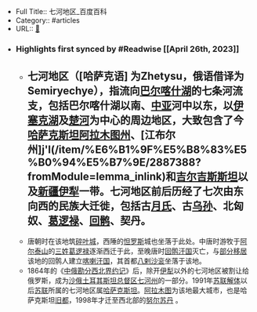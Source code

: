 - Full Title:: 七河地区_百度百科
- Category:: #articles
- URL:: [🔗](https://baike.baidu.com/item/%E4%B8%83%E6%B2%B3%E5%9C%B0%E5%8C%BA/8384772)
- ### Highlights first synced by #Readwise [[April 26th, 2023]]
    - 七河地区（[哈萨克语] 为Zhetysu，俄语借译为Semiryechye），指流向[巴尔喀什湖](/item/%E5%B7%B4%E5%B0%94%E5%96%80%E4%BB%80%E6%B9%96/652775?fromModule=lemma_inlink)的七条河流支，包括巴尔喀什湖以南、[中亚](/item/%E4%B8%AD%E4%BA%9A/553445?fromModule=lemma_inlink)河中以东，以[伊塞克湖](/item/%E4%BC%8A%E5%A1%9E%E5%85%8B%E6%B9%96/1244450?fromModule=lemma_inlink)及[楚河](/item/%E6%A5%9A%E6%B2%B3/8684016?fromModule=lemma_inlink)为中心的周边地区，大致包含了今[哈萨克斯坦](/item/%E5%93%88%E8%90%A8%E5%85%8B%E6%96%AF%E5%9D%A6/130158?fromModule=lemma_inlink)[阿拉木图州](/item/%E9%98%BF%E6%8B%89%E6%9C%A8%E5%9B%BE%E5%B7%9E/2886974?fromModule=lemma_inlink)、[江布尔州]j'l(/item/%E6%B1%9F%E5%B8%83%E5%B0%94%E5%B7%9E/2887388?fromModule=lemma_inlink)和[吉尔吉斯斯坦](/item/%E5%90%89%E5%B0%94%E5%90%89%E6%96%AF%E6%96%AF%E5%9D%A6/129860?fromModule=lemma_inlink)以及[新疆伊犁](/item/%E6%96%B0%E7%96%86%E4%BC%8A%E7%8A%81/7191249?fromModule=lemma_inlink)一带。七河地区前后历经了七次由东向西的民族大迁徙，包括古[月氏](/item/%E6%9C%88%E6%B0%8F/1010862?fromModule=lemma_inlink)、古[乌孙](/item/%E4%B9%8C%E5%AD%99/678283?fromModule=lemma_inlink)、北匈奴、[葛逻禄](/item/%E8%91%9B%E9%80%BB%E7%A6%84/3706829?fromModule=lemma_inlink)、[回鹘](/item/%E5%9B%9E%E9%B9%98/1188097?fromModule=lemma_inlink)、契丹。
        - 
    - 唐朝时在该地筑[碎叶城](/item/%E7%A2%8E%E5%8F%B6%E5%9F%8E/7819734?fromModule=lemma_inlink)，西陲的[怛罗斯](/item/%E6%80%9B%E7%BD%97%E6%96%AF/8578051?fromModule=lemma_inlink)城也坐落于此处。中唐时游牧于[阿尔泰山](/item/%E9%98%BF%E5%B0%94%E6%B3%B0%E5%B1%B1/578959?fromModule=lemma_inlink)的[三姓](/item/%E4%B8%89%E5%A7%93/1796777?fromModule=lemma_inlink)[葛逻禄](/item/%E8%91%9B%E9%80%BB%E7%A6%84/3706829?fromModule=lemma_inlink)逐渐西迁于此，至晚唐时[回鹘汗国](/item/%E5%9B%9E%E9%B9%98%E6%B1%97%E5%9B%BD/56225062?fromModule=lemma_inlink)灭亡，与[部分移居](/item/%E9%83%A8%E5%88%86%E7%A7%BB%E5%B1%85/22604690?fromModule=lemma_inlink)该地的回鹘人建立[喀喇汗国](/item/%E5%96%80%E5%96%87%E6%B1%97%E5%9B%BD/3948495?fromModule=lemma_inlink)，其首都[八剌沙衮](/item/%E5%85%AB%E5%89%8C%E6%B2%99%E8%A1%AE/1627773?fromModule=lemma_inlink)坐落于该地。
    - 1864年的《[中俄勘分西北界约记](/item/%E4%B8%AD%E4%BF%84%E5%8B%98%E5%88%86%E8%A5%BF%E5%8C%97%E7%95%8C%E7%BA%A6%E8%AE%B0/1377440?fromModule=lemma_inlink)》后，除开[伊犁](/item/%E4%BC%8A%E7%8A%81/696006?fromModule=lemma_inlink)以外的七河地区被割让给俄罗斯，成为[沙俄](/item/%E6%B2%99%E4%BF%84/7487898?fromModule=lemma_inlink)[土耳其斯坦总督区](/item/%E5%9C%9F%E8%80%B3%E5%85%B6%E6%96%AF%E5%9D%A6%E6%80%BB%E7%9D%A3%E5%8C%BA/6030279?fromModule=lemma_inlink)[七河州](/item/%E4%B8%83%E6%B2%B3%E5%B7%9E/6004069?fromModule=lemma_inlink)的一部分。1991年[苏联解体](/item/%E8%8B%8F%E8%81%94%E8%A7%A3%E4%BD%93/634053?fromModule=lemma_inlink)以后[苏联](/item/%E8%8B%8F%E8%81%94/199168?fromModule=lemma_inlink)所属的七河地区属[哈萨克斯坦](/item/%E5%93%88%E8%90%A8%E5%85%8B%E6%96%AF%E5%9D%A6/130158?fromModule=lemma_inlink)。[阿拉木图](/item/%E9%98%BF%E6%8B%89%E6%9C%A8%E5%9B%BE/363204?fromModule=lemma_inlink)为该地最大城市，也是哈萨克斯坦[旧都](/item/%E6%97%A7%E9%83%BD/55058957?fromModule=lemma_inlink)，1998年才迁至西北部的[努尔苏丹](/item/%E5%8A%AA%E5%B0%94%E8%8B%8F%E4%B8%B9/23362870?fromModule=lemma_inlink) 。
